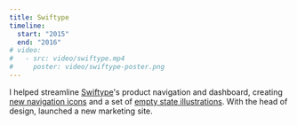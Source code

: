 ```yaml
---
title: Swiftype
timeline:
  start: "2015"
  end: "2016"
# video:
#   - src: video/swiftype.mp4
#     poster: video/swiftype-poster.png
---
```


I helped streamline [Swiftype](https://swiftype.com/)'s product navigation and dashboard, creating [new navigation icons](https://dribbble.com/shots/2458749-Sidebar-Icons-Round-3) and a set of [empty state illustrations](https://dribbble.com/shots/2499501-Empty-States). With the head of design, launched a new marketing site.
